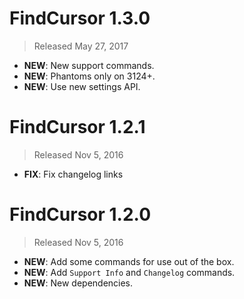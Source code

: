 # FindCursor 1.3.0

> Released May 27, 2017

- **NEW**: New support commands.
- **NEW**: Phantoms only on 3124+.
- **NEW**: Use new settings API.

# FindCursor 1.2.1

> Released Nov 5, 2016

- **FIX**: Fix changelog links

# FindCursor 1.2.0

> Released Nov 5, 2016

- **NEW**: Add some commands for use out of the box.
- **NEW**: Add `Support Info` and `Changelog` commands.
- **NEW**: New dependencies.
